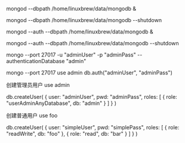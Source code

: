 mongod --dbpath /home/linuxbrew/data/mongodb &

mongod --dbpath /home/linuxbrew/data/mongodb --shutdown

mongod --auth --dbpath /home/linuxbrew/data/mongodb &

mongod --auth --dbpath /home/linuxbrew/data/mongodb --shutdown

mongo --port 27017 -u "adminUser" -p "adminPass" --authenticationDatabase "admin"

mongo --port 27017
use admin
db.auth("adminUser", "adminPass")

创建管理员用户
use admin

db.createUser(
  {
    user: "adminUser",
    pwd: "adminPass",
    roles: [ { role: "userAdminAnyDatabase", db: "admin" } ]
  }
)

创建普通用户
use foo

db.createUser(
  {
    user: "simpleUser",
    pwd: "simplePass",
    roles: [ { role: "readWrite", db: "foo" },
             { role: "read", db: "bar" } ]
  }
)
